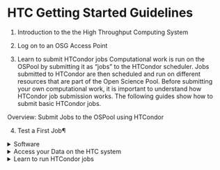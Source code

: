 


HTC Getting Started Guidelines
====================================


1. Introduction to the the High Throughput Computing System
2. Log on to an OSG Access Point

3. Learn to submit HTCondor jobs
Computational work is run on the OSPool by submitting it as “jobs” to the HTCondor scheduler. Jobs submitted to HTCondor are then scheduled and run on different resources that are part of the Open Science Pool. Before submitting your own computational work, it is important to understand how HTCondor job submission works. The following guides show how to submit basic HTCondor jobs.

Overview: Submit Jobs to the OSPool using HTCondor

4. Test a First Job¶



   
<details>
<summary>Software</summary>
<br>
Our “Software Solutions” guides contain information about how to install and use software on the HTC system.
<br>
<br>
<b>Software Containers</b>
In general, we recommend installing your software into a "container" if your software relies on a specific version of R/Python, if your software has many dependencies, or if it already has a pre-existing container (which many common software packages do). There are many advantages to using a software container; one example is that software containers contain their own operating system, users with software containers have the most flexibility with where their jobs run on CHTC or the OSPool.
<br>
<br>
<b>Use Pre-installed Software in Modules</b>
CHTC's infrastructure team has provided a limited collection of software as modules, which users can load and then use in their jobs. This collection includes tools shared across domains, including COMSOL, ANSYS, ABAQUS, GUROBI, and others. To learn how to load these software into your jobs, visit ______.
<br>
<br>
<b>Access Software Building Tools: Log into Software Building Machines</b>
The HTC system contains several machines designed for users to use when building their software. These machines have access to common compilers (e.g., gcc) that are necessary to install many software packages. To learn how to submit an interactive job to log into these machines to build your software, see _____.  

Conda environments: It is possible to install software using miniconda.
<br>
</details>


<details>
<summary>Access your Data on the HTC system</summary>
<br>
<b>Upload data to CHTC</b>
When getting started on the HTC system, it is typically necessary to upload your data files to our system so that they can be used in jobs. For users that do not want to upload data to our system, it is possible to configure your HTCondor jobs to pull/push files using `s3` file transfer, or pull data using standard unix commands (`wget`). 
<br>
To learn how to upload data from different sources, including your laptop, see: 
   <br>
Transfer Files between CHTC and your Computer
   <br>
Transferring Files Between CHTC and ResearchDrive
   <br>
Using Globus to Transfer Files to and from CHTC
   <br>
Remotely Access a Private GitHub Repository

When uploading data to the HTC system, users need to choose a location to store that data on our system. There are two primary locations: /home and /staging. 
<br>
/home is more efficent at handling "small" files, while /staging is more effient at handling "large" files. For more information on what is considered "small" and "large" data files, see _____. 
<br>
</details>


<details>
<summary>Learn to run HTCondor jobs</summary>
<br>
















